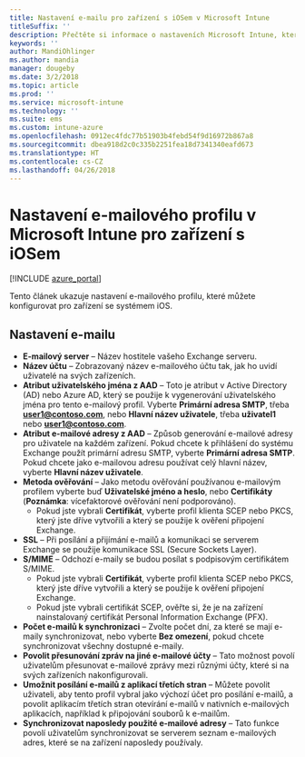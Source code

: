 ```yaml
---
title: Nastavení e-mailu pro zařízení s iOSem v Microsoft Intune
titleSuffix: ''
description: Přečtěte si informace o nastaveních Microsoft Intune, která můžete použít ke konfiguraci nastavení e-mailu na zařízeních s iOSem.
keywords: ''
author: MandiOhlinger
ms.author: mandia
manager: dougeby
ms.date: 3/2/2018
ms.topic: article
ms.prod: ''
ms.service: microsoft-intune
ms.technology: ''
ms.suite: ems
ms.custom: intune-azure
ms.openlocfilehash: 0912ec4fdc77b51903b4febd54f9d16972b867a8
ms.sourcegitcommit: dbea918d2c0c335b2251fea18d7341340eafd673
ms.translationtype: HT
ms.contentlocale: cs-CZ
ms.lasthandoff: 04/26/2018
---
```

# <a name="email-profile-settings-in-microsoft-intune-for-devices-running-ios"></a>Nastavení e-mailového profilu v Microsoft Intune pro zařízení s iOSem 

[!INCLUDE [azure_portal](./includes/azure_portal.md)]

Tento článek ukazuje nastavení e-mailového profilu, které můžete konfigurovat pro zařízení se systémem iOS.

## <a name="email-settings"></a>Nastavení e-mailu

- **E-mailový server** – Název hostitele vašeho Exchange serveru.
- **Název účtu** – Zobrazovaný název e-mailového účtu tak, jak ho uvidí uživatelé na svých zařízeních.
- **Atribut uživatelského jména z AAD** – Toto je atribut v Active Directory (AD) nebo Azure AD, který se použije k vygenerování uživatelského jména pro tento e-mailový profil. Vyberte **Primární adresa SMTP**, třeba **user1@contoso.com**, nebo **Hlavní název uživatele**, třeba **uživatel1** nebo **user1@contoso.com**.
- **Atribut e-mailové adresy z AAD** – Způsob generování e-mailové adresy pro uživatele na každém zařízení. Pokud chcete k přihlášení do systému Exchange použít primární adresu SMTP, vyberte **Primární adresa SMTP**. Pokud chcete jako e-mailovou adresu používat celý hlavní název, vyberte **Hlavní název uživatele**.
- **Metoda ověřování** – Jako metodu ověřování používanou e-mailovým profilem vyberte buď **Uživatelské jméno a heslo**, nebo **Certifikáty** (**Poznámka**: vícefaktorové ověřování není podporováno).
    - Pokud jste vybrali **Certifikát**, vyberte profil klienta SCEP nebo PKCS, který jste dříve vytvořili a který se použije k ověření připojení Exchange.
- **SSL** – Při posílání a přijímání e-mailů a komunikaci se serverem Exchange se použije komunikace SSL (Secure Sockets Layer).
- **S/MIME** – Odchozí e-maily se budou posílat s podpisovým certifikátem S/MIME.
    - Pokud jste vybrali **Certifikát**, vyberte profil klienta SCEP nebo PKCS, který jste dříve vytvořili a který se použije k ověření připojení Exchange.
    - Pokud jste vybrali certifikát SCEP, ověřte si, že je na zařízení nainstalovaný certifikát Personal Information Exchange (PFX).
- **Počet e-mailů k synchronizaci** – Zvolte počet dní, za které se mají e-maily synchronizovat, nebo vyberte **Bez omezení**, pokud chcete synchronizovat všechny dostupné e-maily.
- **Povolit přesunování zpráv na jiné e-mailové účty** – Tato možnost povolí uživatelům přesunovat e-mailové zprávy mezi různými účty, které si na svých zařízeních nakonfigurovali.
- **Umožnit posílání e-mailů z aplikací třetích stran** – Můžete povolit uživateli, aby tento profil vybral jako výchozí účet pro posílání e-mailů, a povolit aplikacím třetích stran otevírání e-mailů v nativních e-mailových aplikacích, například k připojování souborů k e-mailům.
- **Synchronizovat naposledy použité e-mailové adresy** – Tato funkce povolí uživatelům synchronizovat se serverem seznam e-mailových adres, které se na zařízení naposledy používaly.
